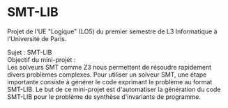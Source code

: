 # SMT-LIB

Projet de l'UE "Logique" (LO5) du premier semestre de L3 Informatique à l'Université de Paris.

Sujet : SMT-LIB <br>
Objectif du mini-projet :</br>
Les solveurs SMT comme Z3 nous permettent de résoudre rapidement divers problèmes complexes. Pour utiliser un solveur SMT, une étape importante consiste à générer le code exprimant le problème au format SMT-LIB. Le but de ce mini-projet est d'automatiser la génération du code SMT-LIB pour le problème de synthèse d'invariants de programme.

